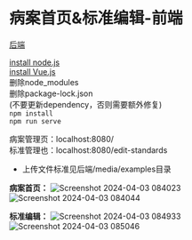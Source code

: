 # 病案首页&标准编辑-前端

[后端](https://github.com/angushushu/medical-record-backend)

[install node.js](https://nodejs.org/en/learn/getting-started/how-to-install-nodejs)<br>
[install Vue.js](https://vuejs.org/guide/quick-start)<br>
删除node_modules<br>
删除package-lock.json<br>
(不要更新dependency，否则需要额外修复)<br>
`npm install`<br>
`npm run serve`<br>

病案管理页：localhost:8080/<br>
标准管理也：localhost:8080/edit-standards<br>
- 上传文件标准见后端/media/examples目录

**病案首页：**
![Screenshot 2024-04-03 084023](https://github.com/angushushu/medical-record-frontend/assets/23127549/7087a998-5520-462e-a903-c24f0ad8e695)
![Screenshot 2024-04-03 084044](https://github.com/angushushu/medical-record-frontend/assets/23127549/35312ac9-45f7-44ba-9157-4e40a8a11bb5)

**标准编辑：**
![Screenshot 2024-04-03 084933](https://github.com/angushushu/medical-record-frontend/assets/23127549/4ec8df0b-3105-453c-b3c1-128d7e5d88d0)
![Screenshot 2024-04-03 085046](https://github.com/angushushu/medical-record-frontend/assets/23127549/d677ccf6-7f6a-4893-b89b-561366859da3)
